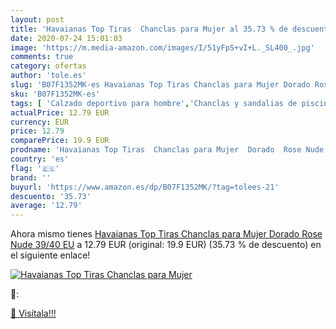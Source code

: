```yaml
---
layout: post
title: 'Havaianas Top Tiras  Chanclas para Mujer al 35.73 % de descuento'
date: 2020-07-24 15:01:03
image: 'https://m.media-amazon.com/images/I/51yFpS+vI+L._SL400_.jpg'
comments: true
category: ofertas
author: 'tole.es'
slug: 'B07F1352MK-es Havaianas Top Tiras Chanclas para Mujer Dorado Rose Nude...'
sku: 'B07F1352MK-es'
tags: [ 'Calzado deportivo para hombre','Chanclas y sandalias de piscina para hombre','Sandalias de vestir para hombre','Zapatillas y calzado deportivo para hombre','Zapatos','Zapatos para hombre','Zapatos y complementos','chanclas', ]
actualPrice: 12.79 EUR
currency: EUR
price: 12.79
comparePrice: 19.9 EUR
prodname: 'Havaianas Top Tiras  Chanclas para Mujer  Dorado  Rose Nude   39/40 EU'
country: 'es'
flag: '🇪🇸'
brand: ''
buyurl: 'https://www.amazon.es/dp/B07F1352MK/?tag=tolees-21'
descuento: '35.73'
average: '12.79'
---
```


Ahora mismo tienes [Havaianas Top Tiras  Chanclas para Mujer  Dorado  Rose Nude   39/40 EU](https://www.amazon.es/dp/B07F1352MK/?tag=tolees-21) a 12.79 EUR (original: 19.9 EUR) (35.73 %  de descuento) en el siguiente enlace!

[![Havaianas Top Tiras  Chanclas para Mujer](https://m.media-amazon.com/images/I/51yFpS+vI+L._SL400_.jpg)](https://www.amazon.es/dp/B07F1352MK/?tag=tolees-21)

🔎:


[🛒 Visítala!!!](https://www.amazon.es/dp/B07F1352MK/?tag=tolees-21)
